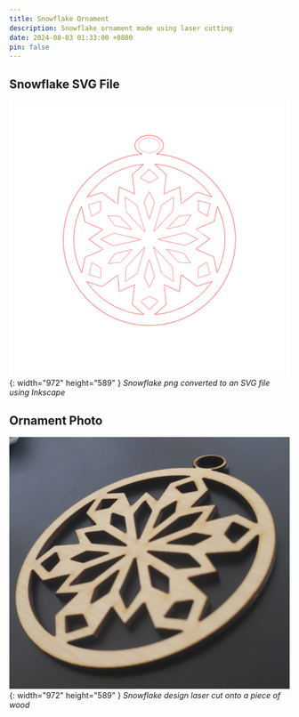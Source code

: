 ```yaml
---
title: Snowflake Ornament
description: Snowflake ornament made using laser cutting
date: 2024-08-03 01:33:00 +0800
pin: false
---
```


## Snowflake SVG File

![Desktop View](/assets/img/SnowflakeOrnament/Snowflake.svg){: width="972" height="589" }
_Snowflake png converted to an SVG file using Inkscape_

## Ornament Photo

![Desktop View](/assets/img/SnowflakeOrnament/SnowflakeImage.jpg){: width="972" height="589" }
_Snowflake design laser cut onto a piece of wood_
